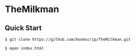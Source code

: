 # TheMilkman
## Quick Start

```
$ git clone https://github.com/boomscrip/TheMilkman.git

```
```
$ open index.html 
```


